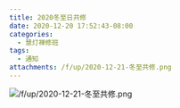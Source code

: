 ```yaml
---
title: 2020冬至日共修
date: 2020-12-20 17:52:43-08:00
categories:
  - 慧灯禅修班
tags:
  - 通知
attachments: /f/up/2020-12-21-冬至共修.png
---
```

![/f/up/2020-12-21-冬至共修.png](/f/up/2020-12-21-冬至共修.png)